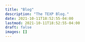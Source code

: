 ```yaml
---
title: "Blog"
description: "The TEXP Blog."
date: 2021-10-11T18:52:55-04:00
lastmod: 2021-10-11T18:52:55-04:00
draft: false
images: []
---
```

